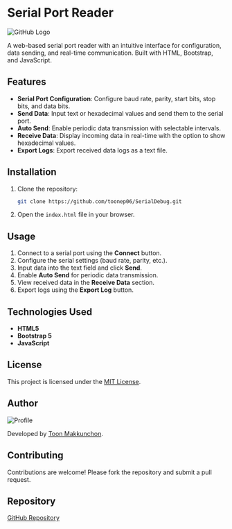 # Serial Port Reader

![GitHub Logo](https://avatars.githubusercontent.com/u/96173150?v=4)

A web-based serial port reader with an intuitive interface for configuration, data sending, and real-time communication. Built with HTML, Bootstrap, and JavaScript.

## Features

- **Serial Port Configuration**: Configure baud rate, parity, start bits, stop bits, and data bits.
- **Send Data**: Input text or hexadecimal values and send them to the serial port.
- **Auto Send**: Enable periodic data transmission with selectable intervals.
- **Receive Data**: Display incoming data in real-time with the option to show hexadecimal values.
- **Export Logs**: Export received data logs as a text file.

## Installation

1. Clone the repository:
   ```bash
   git clone https://github.com/toonep06/SerialDebug.git
   ```
2. Open the `index.html` file in your browser.

## Usage

1. Connect to a serial port using the **Connect** button.
2. Configure the serial settings (baud rate, parity, etc.).
3. Input data into the text field and click **Send**.
4. Enable **Auto Send** for periodic data transmission.
5. View received data in the **Receive Data** section.
6. Export logs using the **Export Log** button.



## Technologies Used

- **HTML5**
- **Bootstrap 5**
- **JavaScript**

## License

This project is licensed under the [MIT License](https://opensource.org/licenses/MIT).

## Author

![Profile](https://avatars.githubusercontent.com/u/96173150?v=4)

Developed by [Toon Makkunchon](https://github.com/toonep06).

## Contributing

Contributions are welcome! Please fork the repository and submit a pull request.

## Repository

[GitHub Repository](https://github.com/toonep06/SerialDebug)
